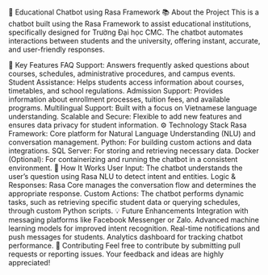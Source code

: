 🤖 Educational Chatbot using Rasa Framework
📚 About the Project
This is a chatbot built using the Rasa Framework to assist educational institutions, specifically designed for Trường Đại học CMC. The chatbot automates interactions between students and the university, offering instant, accurate, and user-friendly responses.

🎯 Key Features
FAQ Support: Answers frequently asked questions about courses, schedules, administrative procedures, and campus events.
Student Assistance: Helps students access information about courses, timetables, and school regulations.
Admission Support: Provides information about enrollment processes, tuition fees, and available programs.
Multilingual Support: Built with a focus on Vietnamese language understanding.
Scalable and Secure: Flexible to add new features and ensures data privacy for student information.
⚙️ Technology Stack
Rasa Framework: Core platform for Natural Language Understanding (NLU) and conversation management.
Python: For building custom actions and data integrations.
SQL Server: For storing and retrieving necessary data.
Docker (Optional): For containerizing and running the chatbot in a consistent environment.
🚀 How It Works
User Input: The chatbot understands the user’s question using Rasa NLU to detect intent and entities.
Logic & Responses: Rasa Core manages the conversation flow and determines the appropriate response.
Custom Actions: The chatbot performs dynamic tasks, such as retrieving specific student data or querying schedules, through custom Python scripts.
💡 Future Enhancements
Integration with messaging platforms like Facebook Messenger or Zalo.
Advanced machine learning models for improved intent recognition.
Real-time notifications and push messages for students.
Analytics dashboard for tracking chatbot performance.
🤝 Contributing
Feel free to contribute by submitting pull requests or reporting issues. Your feedback and ideas are highly appreciated!
